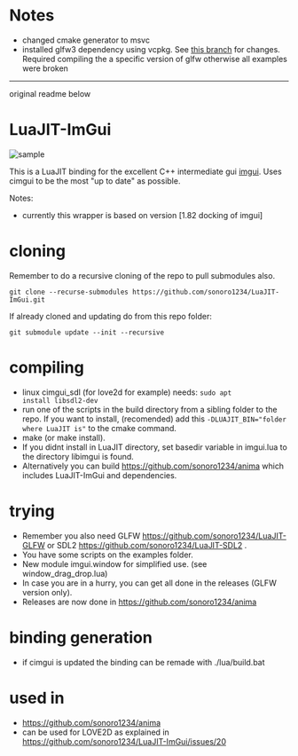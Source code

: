 # Notes

* changed cmake generator to msvc
* installed glfw3 dependency using vcpkg.  See [this branch](https://github.com/Kartiku/vcpkg/tree/luajit-glfw3) for changes.  Required compiling the a specific version of glfw otherwise all examples were broken

----
original readme below

# LuaJIT-ImGui

![sample](sample.png)

This is a LuaJIT binding for the excellent C++ intermediate gui [imgui](https://github.com/ocornut/imgui).
Uses cimgui to be the most "up to date" as possible.

Notes:
* currently this wrapper is based on version [1.82 docking of imgui]

# cloning

Remember to do a recursive cloning of the repo to pull submodules also.

    git clone --recurse-submodules https://github.com/sonoro1234/LuaJIT-ImGui.git

If already cloned and updating do from this repo folder:

    git submodule update --init --recursive


# compiling

* linux cimgui_sdl (for love2d for example) needs: <code>sudo apt install libsdl2-dev</code>
* run one of the scripts in the build directory from a sibling folder to the repo. If you want to install,
(recomended) add this <code>-DLUAJIT_BIN="folder where LuaJIT is"</code> to the cmake command. 
* make (or make install).
* If you didnt install in LuaJIT directory, set basedir variable in imgui.lua to the directory libimgui is found.
* Alternatively you can build https://github.com/sonoro1234/anima which includes LuaJIT-ImGui and dependencies.

# trying

* Remember you also need GLFW https://github.com/sonoro1234/LuaJIT-GLFW or SDL2 https://github.com/sonoro1234/LuaJIT-SDL2 .
* You have some scripts on the examples folder.
* New module imgui.window for simplified use. (see window_drag_drop.lua)
* In case you are in a hurry, you can get all done in the releases (GLFW version only).
* Releases are now done in https://github.com/sonoro1234/anima

# binding generation

* if cimgui is updated the binding can be remade with ./lua/build.bat

# used in

* https://github.com/sonoro1234/anima
* can be used for LOVE2D as explained in https://github.com/sonoro1234/LuaJIT-ImGui/issues/20